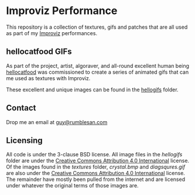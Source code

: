# Improviz Performance

This repository is a collection of textures, gifs and patches that are all used as part of my [Improviz](https://github.com/rumblesan/improviz) performances.

## hellocatfood GIFs

As part of the project, artist, algoraver, and all-round excellent human being [hellocatfood](https://hellocatfood.com) was commissioned to create a series of animated gifs that can me used as textures with Improviz.

These excellent and unique images can be found in the [hellogifs](https://github.com/rumblesan/improviz-performance/tree/master/hellogifs) folder.

## Contact

Drop me an email at guy@rumblesan.com

## Licensing

All code is under the 3-clause BSD license.
All image files in the *hellogifs* folder are under the [Creative Commons Attribution 4.0 International](https://creativecommons.org/licenses/by/4.0/) license.
Of the images found in the *textures* folder, *crystal.bmp* and *diagsqures.gif* are also under the [Creative Commons Attribution 4.0 International](https://creativecommons.org/licenses/by/4.0/) license.
The remainder have mostly been pulled from the internet and are licensed under whatever the original terms of those images are.

